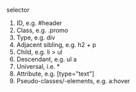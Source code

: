 selector

1. ID, e.g. #header
2. Class, e.g. .promo
3. Type, e.g. div
4. Adjacent sibling, e.g. h2 + p
5. Child, e.g. li > ul
6. Descendant, e.g. ul a
7. Universal, i.e. *
8. Attribute, e.g. [type="text"]
9. Pseudo-classes/-elements, e.g. a:hover
